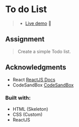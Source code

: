 # To do List

> - [Live demo](https://codesandbox.io/s/tien96ngtodo-list-r70sq) :page_with_curl:

## Assignment
> Create a simple Todo list.

## Acknowledgments
- React [ReactJS Docs](https://reactjs.org/docs/getting-started.html)
- CodeSandBox [CodeSandBox](https://codesandbox.io/?from-app=1)

### Built with: 
 * HTML (Skeleton)
 * CSS (Custom)
 * ReactJS
